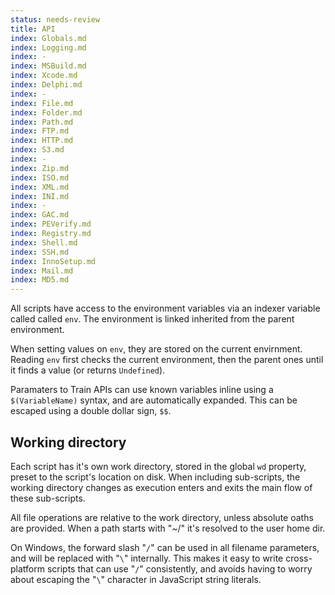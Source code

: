 ```yaml
---
status: needs-review
title: API
index: Globals.md
index: Logging.md
index: -
index: MSBuild.md
index: Xcode.md
index: Delphi.md
index: -
index: File.md
index: Folder.md
index: Path.md
index: FTP.md
index: HTTP.md
index: S3.md
index: -
index: Zip.md
index: ISO.md
index: XML.md
index: INI.md
index: -
index: GAC.md
index: PEVerify.md
index: Registry.md
index: Shell.md
index: SSH.md
index: InnoSetup.md
index: Mail.md
index: MD5.md
---
```


All scripts have access to the environment variables via an indexer variable called called `env`. The environment is linked inherited from the parent environment.

When setting values on `env`, they are stored on the current envirnment. Reading `env` first checks the current environment, then the parent ones until it finds a value (or returns `Undefined`).

Paramaters to Train APIs can use known variables inline using a `$(VariableName)` syntax, and are automatically expanded. This can be escaped using a double dollar sign, `$$`.

## Working directory

Each script has it's own work directory, stored in the global `wd` property, preset to the script's location on disk. When including sub-scripts, the working directory changes as execution enters and exits the main flow of these sub-scripts.

All file operations are relative to the work directory, unless absolute oaths are provided. When a path starts with "~/" it's resolved to the user home dir.

On Windows, the forward slash "`/`" can be used in all filename parameters, and will be replaced with "`\`" internally. This makes it easy to write cross-platform scripts that can use "`/`" consistently, and avoids having to worry about escaping the "`\`" character in JavaScript string literals.

